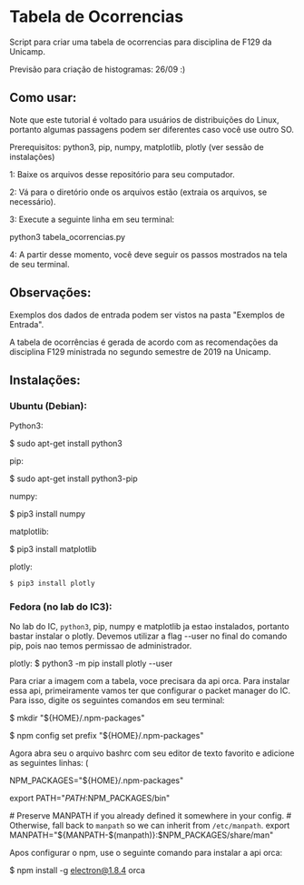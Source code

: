 # Tabela de Ocorrencias

Script para criar uma tabela de ocorrencias para disciplina de F129 da Unicamp.

Previsão para criação de histogramas: 26/09 :)

## Como usar:

Note que este tutorial é voltado para usuários de distribuições do Linux,
portanto algumas passagens podem ser diferentes caso você use outro SO.

Prerequisitos: python3, pip, numpy, matplotlib, plotly (ver sessão de instalações)

1: Baixe os arquivos desse repositório para seu computador.

2: Vá para o diretório onde os arquivos estão (extraia os arquivos, se necessário).

3: Execute a seguinte linha em seu terminal:

python3 tabela_ocorrencias.py

4: A partir desse momento, você deve seguir os passos mostrados na tela de seu terminal.

## Observações:

Exemplos dos dados de entrada podem ser vistos na pasta "Exemplos de Entrada".

A tabela de ocorrências é gerada de acordo com as recomendações da disciplina F129 ministrada
no segundo semestre de 2019 na Unicamp.

## Instalações:

### Ubuntu (Debian):

Python3:

$ sudo apt-get install python3

pip: 

$ sudo apt-get install python3-pip

numpy:

$ pip3 install numpy

matplotlib:

$ pip3 install matplotlib

plotly:

```bash
$ pip3 install plotly
```
### Fedora (no lab do IC3):

No lab do IC, `python3`, pip, numpy e matplotlib ja estao instalados, portanto bastar instalar o plotly.
Devemos utilizar a flag --user no final do comando pip, pois nao temos permissao de administrador.

plotly: $ python3 -m pip install plotly --user

Para criar a imagem com a tabela, voce precisara da api orca. Para instalar essa api, primeiramente
vamos ter que configurar o packet manager do IC. Para isso, digite os seguintes comandos em seu terminal:

$ mkdir "${HOME}/.npm-packages"

$ npm config set prefix "${HOME}/.npm-packages"

Agora abra seu o arquivo bashrc com seu editor de texto favorito e adicione as seguintes linhas:
(

NPM_PACKAGES="${HOME}/.npm-packages"

export PATH="$PATH:$NPM_PACKAGES/bin"

\# Preserve MANPATH if you already defined it somewhere in your config.
\# Otherwise, fall back to `manpath` so we can inherit from `/etc/manpath`.
export MANPATH="${MANPATH-$(manpath)}:$NPM_PACKAGES/share/man"

Apos configurar o npm, use o seguinte comando para instalar a api orca:

$ npm install -g electron@1.8.4 orca
